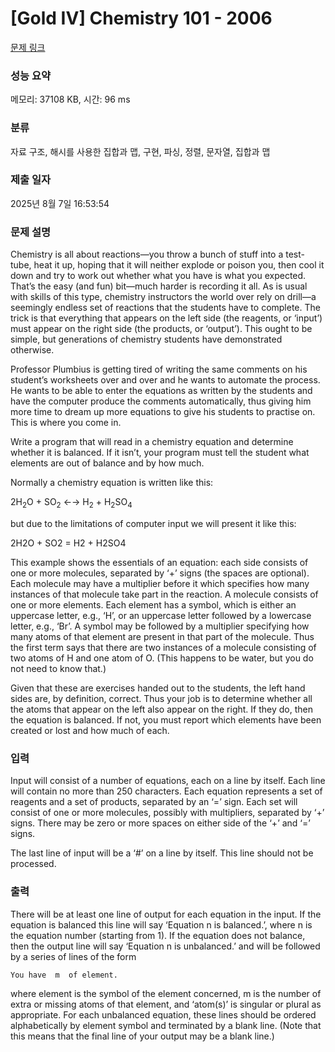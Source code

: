# [Gold IV] Chemistry 101 - 2006 

[문제 링크](https://www.acmicpc.net/problem/2006) 

### 성능 요약

메모리: 37108 KB, 시간: 96 ms

### 분류

자료 구조, 해시를 사용한 집합과 맵, 구현, 파싱, 정렬, 문자열, 집합과 맵

### 제출 일자

2025년 8월 7일 16:53:54

### 문제 설명

<p>Chemistry is all about reactions—you throw a bunch of stuff into a test-tube, heat it up, hoping that it will neither explode or poison you, then cool it down and try to work out whether what you have is what you expected. That’s the easy (and fun) bit—much harder is recording it all. As is usual with skills of this type, chemistry instructors the world over rely on drill—a seemingly endless set of reactions that the students have to complete. The trick is that everything that appears on the left side (the reagents, or ‘input’) must appear on the right side (the products, or ‘output’). This ought to be simple, but generations of chemistry students have demonstrated otherwise.</p>

<p>Professor Plumbius is getting tired of writing the same comments on his student’s worksheets over and over and he wants to automate the process. He wants to be able to enter the equations as written by the students and have the computer produce the comments automatically, thus giving him more time to dream up more equations to give his students to practise on. This is where you come in.</p>

<p>Write a program that will read in a chemistry equation and determine whether it is balanced. If it isn’t, your program must tell the student what elements are out of balance and by how much.</p>

<p>Normally a chemistry equation is written like this:</p>

<p>2H<sub>2</sub>O + SO<sub>2</sub> ←→ H<sub>2</sub> + H<sub>2</sub>SO<sub>4</sub></p>

<p>but due to the limitations of computer input we will present it like this:</p>

<p>2H2O + SO2 = H2 + H2SO4</p>

<p>This example shows the essentials of an equation: each side consists of one or more molecules, separated by ‘+’ signs (the spaces are optional). Each molecule may have a multiplier before it which specifies how many instances of that molecule take part in the reaction. A molecule consists of one or more elements. Each element has a symbol, which is either an uppercase letter, e.g., ‘H’, or an uppercase letter followed by a lowercase letter, e.g., ‘Br’. A symbol may be followed by a multiplier specifying how many atoms of that element are present in that part of the molecule. Thus the first term says that there are two instances of a molecule consisting of two atoms of H and one atom of O. (This happens to be water, but you do not need to know that.)</p>

<p>Given that these are exercises handed out to the students, the left hand sides are, by definition, correct. Thus your job is to determine whether all the atoms that appear on the left also appear on the right. If they do, then the equation is balanced. If not, you must report which elements have been created or lost and how much of each.</p>

### 입력 

 <p>Input will consist of a number of equations, each on a line by itself. Each line will contain no more than 250 characters. Each equation represents a set of reagents and a set of products, separated by an ‘=’ sign. Each set will consist of one or more molecules, possibly with multipliers, separated by ‘+’ signs. There may be zero or more spaces on either side of the ‘+’ and ‘=’ signs.</p>

<p>The last line of input will be a ‘#’ on a line by itself. This line should not be processed.</p>

### 출력 

 <p>There will be at least one line of output for each equation in the input. If the equation is balanced this line will say ‘Equation n is balanced.’, where n is the equation number (starting from 1). If the equation does not balance, then the output line will say ‘Equation n is unbalanced.’ and will be followed by a series of lines of the form</p>

<p><code>You have <created or destroyed> m <atom or atoms> of element. </code></p>

<p>where element is the symbol of the element concerned, m is the number of extra or missing atoms of that element, and ‘atom(s)’ is singular or plural as appropriate. For each unbalanced equation, these lines should be ordered alphabetically by element symbol and terminated by a blank line. (Note that this means that the final line of your output may be a blank line.)</p>

